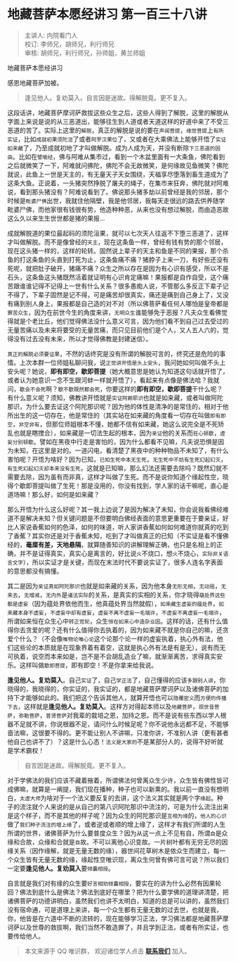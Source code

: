 # 地藏菩萨本愿经讲习 第一百三十八讲

> 主讲人: 内院看门人 <br />
> 校订: 李师兄，胡师兄，利行师兄 <br />
> 审核: 胡师兄，利行师兄，孙师姐，黄兰师姐 <br />

地藏菩萨本愿经讲习

感恩地藏菩萨加被。

> 逢见他人。复劝莫入。自言因是迷故。得解脱竟。更不复入。

这段话讲，地藏菩萨摩诃萨救拔这些众生之后，这些人得到了解脱，这里的解脱从字面上来说是说的从三恶道出，能够往生到人道或者天道这样的好道中来了不受三恶道的苦了。实际上这里的`解脱`，真正的解脱是说的要在`声闻菩提`，`缘觉菩提`上`有所实证`，比如`成就初果须陀洹`了或者`阿罗汉果位`了，又或者在大乘佛法上能够开悟了`实证如来藏`了，乃至成就初地了才叫做解脱。成为人成为天，并没有断除`下三恶道的因由`。比如在`譬喻经`，佛与阿难从集市过，看到一个木盆里面有一大条鱼，佛陀看到之后就微笑了一下，阿难就问佛陀，佛陀不会无故微笑，是何缘故见鱼微笑？佛陀就说，此鱼上一世是天主的，有无量天子天女围绕，天福享尽堕落到畜生道成为了这条大鱼。正说着，一头猪突然挣脱了屠夫的绳子，在集市来狂奔，佛陀就对阿难说，看到那头猪没有？阿难说看到了。佛说那头猪多劫以前曾经是我的邻居，那个时候是`毗婆尸佛`出世，我就住他隔壁，我是他邻居，我每天走很远的路去供养随学毗婆尸佛，而他家很有钱很有势，他造种种恶，从来也没有想过解脱，而由造恶故这么久以来生生世世都是猪的果报...

成就解脱道的果位最起码的须陀洹果，就可以七次天人往返不下堕三恶道了，这样才叫做解脱。而不是像曾经的`天主`，现在这条鱼一样，曾经有钱有势的那个邻居，现在这头猪一样的，这样的轮转。固然说上辈子的天主和鱼是不同的果报，那个杀鱼的打这条鱼的头直到打死为止，这条鱼痛不痛？猪脖子上来一刀，有好些还没有死呢，就把肚子破开，猪痛不痛？众生之所以存在是因为有心识有感受，所以不是石头，这条鱼这头猪既然活着就证明有心识肯定痛嘛！果报都是自作自受，这个痛苦跟谁谁记得不记得上一世有什么关系？很多愚痴人说，不管那么多反正下辈子记不得了，下辈子固然是记不得，可是痛苦却很真实，痛还是痛到自己身上了，又没有痛到别人身上，果报都是自己造的对不对（所以佛菩萨看任何人哪怕是皇帝都是`罪苦众生`，因为在前世今生的角度来讲，`无明众生`谁能够免于恶报？凡夫众生看佛觉得就是个老比丘，他们觉得佛法没什么意义可言，因为他们看不到自己过去受过的无量苦痛以及未来将要受的无量苦痛，而只见目前他们是个人，又人五人六的，觉得没有过去没有未来，所以才觉得佛教是封建迷信）。

`真正的解脱必须要证果`，不然的话终究是没有所谓的解脱可言的，终究还是危险的事情。上次本群一位师姐私聊问我，说`正觉讲开悟是头上安头`，我问她如何叫做不头上安头呢？她说，**即有即空，歇即菩提**（她大概意思是她认为知道这句话就开悟了，或者认为她意识一念不生跟河蚌一样就开悟了），看起来有点像是佛法哈？我就问，`歇会不会死`啊？`歇不歇既然都会死`，你要这样的**即有即空，歇即菩提**干什么呢？有什么意义呢？须知，佛教讲开悟就是`实证阿赖耶识`也就是如来藏，或者叫做阿陀那识，为什么要去证这个阿陀那识呢？因为他的体性是清净的是常住的，相对于他所出生的这一切存在，他是常住的（其实站在如来藏的角度看一切存在叫做`即有即空`，`非空非有`，但那位师姐根本不懂，她都不信有如来藏，她这么说完全是不死矫乱也就是瞎搅合），如来藏是一切法生起的根本，因为`亲证`他的关系而`狂心顿歇`，`虚妄分别顿歇`。譬如在黑夜中行走是害怕的，因为什么都看不见嘛，凡夫说恐惧是因为未知，在这里是对的。一道闪电，看清楚了黑夜中的种种物品不未知了，有什么害怕呢？开悟为啥好？因为已知，`已知生死中本无生死`，`无生死中不妨有生死幻起幻灭`，`有生死幻起幻灭却本来没有生死`，这就是已知嘛，那么幻法还需要去除吗？既然幻就不需要去除，因为虽有而非真，这样才叫做了生死。而不是说你知道个缘起性空，晓得个歇即菩提叫做了生死！那是没用的，你没有找到，学人家的话干嘛呢，直心是道场嘛！那么好，如何是如来藏？

那么开悟为什么这么好呢？其一我上边说了是因为解决了未知，你会说我看佛经难道不是解决未知？但关键问题是不但要明白佛经表面的意思更重要在于要亲证，好比人家说香蕉如何的色泽，如何的味道，听人家讲香蕉如何如何难道你就真的吃到了香蕉？其实你还是对于香蕉未知，吃到了才叫做真正的已知（不实证是看不懂佛经的，**毫厘有差，天地悬隔**，就算随善知识的讲解理解正确，也只是名相上的正确，并不是证得真实，真实心是离言的，好比说`火`不烧口，想`火`不烧心，`实际非关语言文字`），所以实证才是关键，而现在末法时代不要说实证了，很多人连名字表面的意思都没有搞懂。

其二是因为`亲证真如阿陀那识`也就是如来藏的关系，因为他本身`无形无相`，`无动摇`，`无来去`，`无增减`，`无内外`是`诸法实际`的关系，是真实的实相的关系，你才晓得`蕴处界这些都是虚妄`（因为蕴处界依他而生，他真蕴处界当然就假），`如来藏生虚妄的蕴处界`，`如来藏本身不虚妄`，`不虚妄中却有虚妄`，`虚妄不离不虚妄一毛端许`，`不虚妄不离虚妄一毛端许`，所谓如来恒在众生心中`转正觉轮`，众生`恒在如来心中造杂业因`。这样的话，还有什么值得你去贪爱的呢？还有什么值得你去执着的，因为如来藏不就是你自己的嘛，还贪爱个什么？（不会像`唯物论唯心论`这个论那个论一样的虚妄执着，执心外有法，他们这些论的本质就是在现象界着有着空，这就是执心外有法是有是无），说有而无可执着，说空而本来如是，岂不是不会胡乱造业了嘛，就渐渐离苦，求得真实安乐。这样叫做`歇即菩提`，即有即空！不是你拿来给我说。

**逢见他人。复劝莫入**。自己`实证`了，自己`学正法`了，自己懂得的应该`多跟别人讲`，你晓得的，我晓得的，你实证的，我实证的，都是地藏菩萨摩诃萨以及诸佛菩萨的加持下才能够如此的。我们把这个告诉其他人，就算开悟也可以`隐覆密义`而`方便的传播下去`，这样就是**逢见他人。复劝莫入**。这样方对得起本师以及`地藏菩萨`，`观世音菩萨`，`弥勒菩萨`，`普贤菩萨`对我辈的栽培之恩，加持之恩。而不是说有些东西以学人根器不足就不讲，你说根器不足，请问什么时候足呢？你不说他永远都不足，不能够啬法嘛，这很要不得的。更不能让别人不讲嘛，只准你讲，不准别人讲（更有甚者他自己也讲不了）？这是什么心态！`法义是大家的`不是某部分人的，说得不好听就是学术霸权！

> 自言因是迷故。得解脱竟。更不复入。

对于学佛法的我们应该不藏着掖着，所谓佛法何曾离众生少许，众生皆有佛性皆可成佛嘛，就算是一阐提，我们现在播种，种子也可以新熏的。我以前一直没有想明白，`太虚大师`为啥对于一个法义要反复的去讲，这个法义其实就是两个字`缘起`。种子的流注就个人来说的是从自己的第八识阿陀那识中流注的，可是为什么流注出来是这个样子，而不是其他的样子呢？因为众生的阿陀那识是`互相为缘`的，`他人的心识`做了`我们种子流注的增上缘`了，或者逆或者顺的增上缘了，这样才有我们所谓的人生所谓的世界，诸佛菩萨为什么要普度众生？因为从这一点上不见有自，所谓`自`是众缘和合故，众缘和合就是`自`故。不可以离他心识变故。一片树叶都有无穷无尽的因缘关系（因作缘解，就是无量无数的缘），器世间花草树木是依众生而建立，每一个众生皆有无量无数的缘，缘起性空唯识现，离众生何曾有佛可言可说？所以我们一定要**逢见他人。复劝莫入**要`倾囊相授`。

自言就是我们对有缘的众生要`好言相劝倾囊相授`，要实在的讲为什么必然有因果轮回？佛法到底什么是佛法？佛法到底好在哪里？把为什么要学佛的道理讲清楚，把诸佛菩萨的功德讲明白，虽然我们也讲不太明白，知道的总是可以讲的，虽然我们没有宿命通，可是道理上来讲，每一个众生都有无量无数的过去世，也就是我，你，他皆是在六道中不断的流转的，现在能够学习正法，学习佛法都是地藏菩萨摩诃萨以及世尊的救拔啊，我们当然不敢造罪了，并且学到正法，或者有所实证，也要传给他人。

> 本文来源于 QQ 唯识群， 欢迎诸位学人点击 **[联系我们](https://mp.weixin.qq.com/s/lZCfWjmLjgNR165Tx4_bCQ)** 加入。
